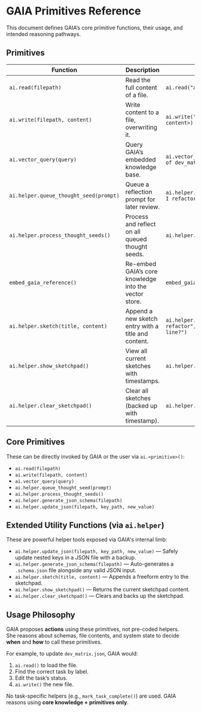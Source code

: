 # GAIA Primitives Reference

This document defines GAIA’s core primitive functions, their usage, and intended reasoning pathways.

## Primitives

| Function | Description | Example Usage |
|----------|-------------|---------------|
| `ai.read(filepath)` | Read the full content of a file. | `ai.read("app/dev_matrix.json")` |
| `ai.write(filepath, content)` | Write content to a file, overwriting it. | `ai.write("app/dev_matrix.json", <new content>)` |
| `ai.vector_query(query)` | Query GAIA’s embedded knowledge base. | `ai.vector_query("What is the schema of dev_matrix.json?")` |
| `ai.helper.queue_thought_seed(prompt)` | Queue a reflection prompt for later review. | `ai.helper.queue_thought_seed("Should I refactor the file structure?")` |
| `ai.helper.process_thought_seeds()` | Process and reflect on all queued thought seeds. | `ai.helper.process_thought_seeds()` |
| `embed_gaia_reference()` | Re-embed GAIA’s core knowledge into the vector store. | `embed_gaia_reference()` |
| `ai.helper.sketch(title, content)` | Append a new sketch entry with a title and content. | `ai.helper.sketch("Idea for vector refactor", "Should we hash files per line?")` |
| `ai.helper.show_sketchpad()` | View all current sketches with timestamps. | `ai.helper.show_sketchpad()` |
| `ai.helper.clear_sketchpad()` | Clear all sketches (backed up with timestamp). | `ai.helper.clear_sketchpad()` |

## Core Primitives
These can be directly invoked by GAIA or the user via `ai.<primitive>()`:
- `ai.read(filepath)`
- `ai.write(filepath, content)`
- `ai.vector_query(query)`
- `ai.helper.queue_thought_seed(prompt)`
- `ai.helper.process_thought_seeds()`
- `ai.helper.generate_json_schema(filepath)`
- `ai.helper.update_json(filepath, key_path, new_value)`

## Extended Utility Functions (via `ai.helper`)
These are powerful helper tools exposed via GAIA's internal limb:
- `ai.helper.update_json(filepath, key_path, new_value)` — Safely update nested keys in a JSON file with a backup.
- `ai.helper.generate_json_schema(filepath)` — Auto-generates a `.schema.json` file alongside any valid JSON input.
- `ai.helper.sketch(title, content)` — Appends a freeform entry to the sketchpad.
- `ai.helper.show_sketchpad()` — Returns the current sketchpad content.
- `ai.helper.clear_sketchpad()` — Clears and backs up the sketchpad.

## Usage Philosophy

GAIA proposes **actions** using these primitives, not pre-coded helpers.  
She reasons about schemas, file contents, and system state to decide **when** and **how** to call these primitives.  

For example, to update `dev_matrix.json`, GAIA would:  
1. `ai.read()` to load the file.  
2. Find the correct task by label.  
3. Edit the task’s status.  
4. `ai.write()` the new file.

No task-specific helpers (e.g., `mark_task_complete()`) are used. GAIA reasons using **core knowledge + primitives only**.

